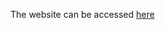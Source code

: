The website can be accessed [here](https://rayash37.github.io/_port_1-product-preview-card-component-main/)
